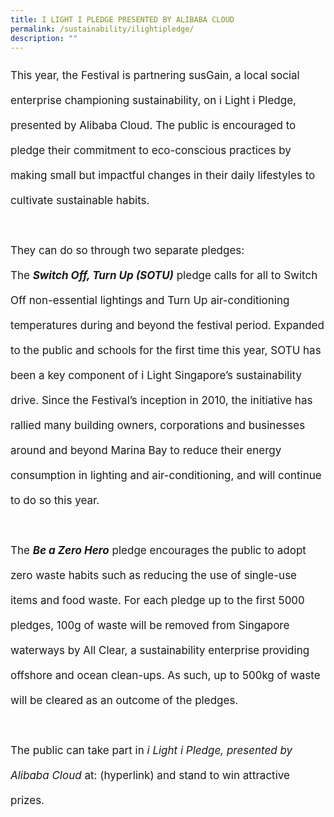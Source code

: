 ```yaml
---
title: I LIGHT I PLEDGE PRESENTED BY ALIBABA CLOUD
permalink: /sustainability/ilightipledge/
description: ""
---
```

<p style="font-size:17px; line-height:40px">This year, the Festival is partnering susGain, a local social enterprise championing sustainability, on i Light i Pledge, presented by Alibaba Cloud. The public is encouraged to pledge their commitment to eco-conscious practices by making small but impactful changes in their daily lifestyles to cultivate sustainable habits.
<br><br>
They can do so through two separate pledges:
<br>
	The <b><i>Switch Off, Turn Up (SOTU)</i></b> pledge calls for all to Switch Off non-essential lightings and Turn Up air-conditioning temperatures during and beyond the festival period. Expanded to the public and schools for the first time this year, SOTU has been a key component of i Light Singapore’s sustainability drive. Since the Festival’s inception in 2010, the initiative has rallied many building owners, corporations and businesses around and beyond Marina Bay to reduce their energy consumption in lighting and air-conditioning, and will continue to do so this year.
<br><br>
The <b><i>Be a Zero Hero</i></b> pledge encourages the public to adopt zero waste habits such as reducing the use of single-use items and food waste. For each pledge up to the first 5000 pledges, 100g of waste will be removed from Singapore waterways by All Clear, a sustainability enterprise providing offshore and ocean clean-ups. As such, up to 500kg of waste will be cleared as an outcome of the pledges.
<br><br>
	The public can take part in <i>i Light i Pledge, presented by Alibaba Cloud</i> at: (hyperlink) and stand to win attractive prizes.</p>